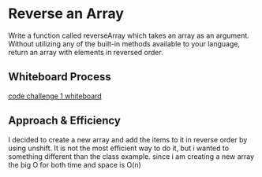 # Reverse an Array

Write a function called reverseArray which takes an array as an argument. Without utilizing any of the built-in methods available to your language, return an array with elements in reversed order.

## Whiteboard Process

[code challenge 1 whiteboard](https://user-images.githubusercontent.com/75649765/148864558-4c671110-c682-4c6f-bf6e-c60928911893.png)

## Approach & Efficiency

I decided to create a new array and add the items to it in reverse order by using unshift. It is not the most efficient way to do it, but i wanted to something different than the class example. since i am creating a new array the big O for both time and space is O(n)
